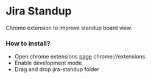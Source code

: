 # Jira Standup
Chrome extension to improve standup board view.

### How to install?

- Open chrome extensions [page](chrome://extensions) chrome://extensions
- Enable development mode
- Drag and drop jira-standup folder

